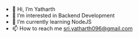 - 👋 Hi, I’m Yatharth
- 👀 I’m interested in Backend Development
- 🌱 I’m currently learning NodeJS
- 📫 How to reach me sri.yatharth096@gmail.com

<!---
Yatharth020/Yatharth020 is a ✨ special ✨ repository because its `README.md` (this file) appears on your GitHub profile.
You can click the Preview link to take a look at your changes.
--->
